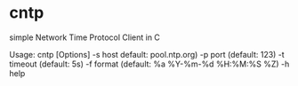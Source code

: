 cntp
====

simple Network Time Protocol Client in C

Usage: cntp [Options]
	-s	host default: pool.ntp.org)
	-p	port (default: 123)
	-t	timeout (default: 5s)
	-f	format (default: %a %Y-%m-%d %H:%M:%S %Z)
	-h	help
